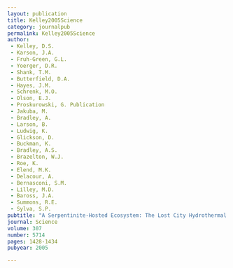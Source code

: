 ```yaml
---
layout: publication
title: Kelley2005Science
category: journalpub
permalink: Kelley2005Science
author: 
 - Kelley, D.S. 
 - Karson, J.A.
 - Fruh-Green, G.L.
 - Yoerger, D.R. 
 - Shank, T.M. 
 - Butterfield, D.A. 
 - Hayes, J.M. 
 - Schrenk, M.O. 
 - Olson, E.J. 
 - Proskurowski, G. Publication
 - Jakuba, M. 
 - Bradley, A. 
 - Larson, B. 
 - Ludwig, K. 
 - Glickson, D. 
 - Buckman, K. 
 - Bradley, A.S.
 - Brazelton, W.J. 
 - Roe, K. 
 - Elend, M.K. 
 - Delacour, A. 
 - Bernasconi, S.M.
 - Lilley, M.D. 
 - Baross, J.A. 
 - Summons, R.E. 
 - Sylva, S.P. 
pubtitle: "A Serpentinite-Hosted Ecosystem: The Lost City Hydrothermal Field"
journal: Science 
volume: 307 
number: 5714 
pages: 1428-1434 
pubyear: 2005

---
```

